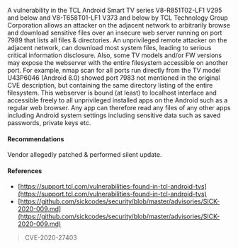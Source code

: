 A vulnerability in the TCL Android Smart TV series V8-R851T02-LF1 V295 and below and V8-T658T01-LF1 V373 and below by TCL Technology Group Corporation allows an 
attacker on the adjacent network to arbitrarily browse and download sensitive files over an insecure web server running on port 7989 that lists all files & directories.
An unprivileged remote attacker on the adjacent network, can download most system files, leading to serious critical information disclosure. Also, some TV models and/or 
FW versions may expose the webserver with the entire filesystem accessible on another port. For example, nmap scan for all ports run directly from the TV model U43P6046 
(Android 8.0) showed port 7983 not mentioned in the original CVE description, but containing the same directory listing of the entire filesystem. This webserver is bound 
(at least) to localhost interface and accessible freely to all unprivileged installed apps on the Android such as a regular web browser. Any app can therefore read any files 
of any other apps including Android system settings including sensitive data such as saved passwords, private keys etc.

#### Recommendations

Vendor allegedly patched & performed silent update.

#### References

- [https://support.tcl.com/vulnerabilities-found-in-tcl-android-tvs](https://support.tcl.com/vulnerabilities-found-in-tcl-android-tvs)
- [https://github.com/sickcodes/security/blob/master/advisories/SICK-2020-009.md](https://github.com/sickcodes/security/blob/master/advisories/SICK-2020-009.md)

> CVE-2020-27403

